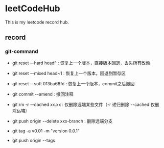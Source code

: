 # leetCodeHub
This is my leetcode record hub.
## record
### git-command
- git reset --hard  head^ : 恢复上一个版本，直接版本回退，丢失所有改动
- git reset --mixed head~1 : 恢复上一个版本，回退到暂存区
- git reset --soft 013ba68fd : 恢复上一个版本，commit之后撤回

- git commit --amend : 撤回注释

- git rm -r --cached xx.xx : 仅删除远端某些文件（-r 递归删除 --cached 仅删除远端）
- git push origin --delete xxx-branch : 删除远端分支

- git tag -a v0.01 -m "version 0.0.1"
- git push origin --tags

